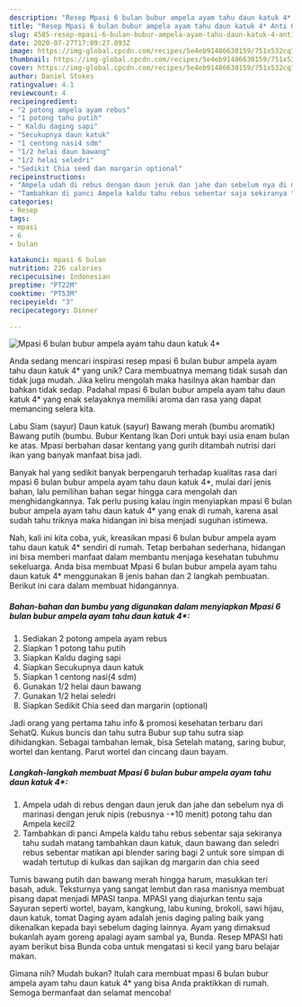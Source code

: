 ```yaml
---
description: "Resep Mpasi 6 bulan bubur ampela ayam tahu daun katuk 4* Anti Gagal"
title: "Resep Mpasi 6 bulan bubur ampela ayam tahu daun katuk 4* Anti Gagal"
slug: 4585-resep-mpasi-6-bulan-bubur-ampela-ayam-tahu-daun-katuk-4-anti-gagal
date: 2020-07-27T17:09:27.093Z
image: https://img-global.cpcdn.com/recipes/5e4eb91486630159/751x532cq70/mpasi-6-bulan-bubur-ampela-ayam-tahu-daun-katuk-4-foto-resep-utama.jpg
thumbnail: https://img-global.cpcdn.com/recipes/5e4eb91486630159/751x532cq70/mpasi-6-bulan-bubur-ampela-ayam-tahu-daun-katuk-4-foto-resep-utama.jpg
cover: https://img-global.cpcdn.com/recipes/5e4eb91486630159/751x532cq70/mpasi-6-bulan-bubur-ampela-ayam-tahu-daun-katuk-4-foto-resep-utama.jpg
author: Daniel Stokes
ratingvalue: 4.1
reviewcount: 4
recipeingredient:
- "2 potong ampela ayam rebus"
- "1 potong tahu putih"
- " Kaldu daging sapi"
- "Secukupnya daun katuk"
- "1 centong nasi4 sdm"
- "1/2 helai daun bawang"
- "1/2 helai seledri"
- "Sedikit Chia seed dan margarin optional"
recipeinstructions:
- "Ampela udah di rebus dengan daun jeruk dan jahe dan sebelum nya di marinasi dengan jeruk nipis (rebusnya -+10 menit) potong tahu dan Ampela kecil2"
- "Tambahkan di panci Ampela kaldu tahu rebus sebentar saja sekiranya tahu sudah matang tambahkan daun katuk, daun bawang dan seledri rebus sebentar matikan api blender saring bagi 2 untuk sore simpan di wadah tertutup di kulkas dan sajikan dg margarin dan chia seed"
categories:
- Resep
tags:
- mpasi
- 6
- bulan

katakunci: mpasi 6 bulan 
nutrition: 226 calories
recipecuisine: Indonesian
preptime: "PT22M"
cooktime: "PT53M"
recipeyield: "3"
recipecategory: Dinner

---
```



![Mpasi 6 bulan bubur ampela ayam tahu daun katuk 4*](https://img-global.cpcdn.com/recipes/5e4eb91486630159/751x532cq70/mpasi-6-bulan-bubur-ampela-ayam-tahu-daun-katuk-4-foto-resep-utama.jpg)

Anda sedang mencari inspirasi resep mpasi 6 bulan bubur ampela ayam tahu daun katuk 4* yang unik? Cara membuatnya memang tidak susah dan tidak juga mudah. Jika keliru mengolah maka hasilnya akan hambar dan bahkan tidak sedap. Padahal mpasi 6 bulan bubur ampela ayam tahu daun katuk 4* yang enak selayaknya memiliki aroma dan rasa yang dapat memancing selera kita.

Labu Siam (sayur) Daun katuk (sayur) Bawang merah (bumbu aromatik) Bawang putih (bumbu. Bubur Kentang Ikan Dori untuk bayi usia enam bulan ke atas. Mpasi berbahan dasar kentang yang gurih ditambah nutrisi dari ikan yang banyak manfaat bisa jadi.

Banyak hal yang sedikit banyak berpengaruh terhadap kualitas rasa dari mpasi 6 bulan bubur ampela ayam tahu daun katuk 4*, mulai dari jenis bahan, lalu pemilihan bahan segar hingga cara mengolah dan menghidangkannya. Tak perlu pusing kalau ingin menyiapkan mpasi 6 bulan bubur ampela ayam tahu daun katuk 4* yang enak di rumah, karena asal sudah tahu triknya maka hidangan ini bisa menjadi suguhan istimewa.


Nah, kali ini kita coba, yuk, kreasikan mpasi 6 bulan bubur ampela ayam tahu daun katuk 4* sendiri di rumah. Tetap berbahan sederhana, hidangan ini bisa memberi manfaat dalam membantu menjaga kesehatan tubuhmu sekeluarga. Anda bisa membuat Mpasi 6 bulan bubur ampela ayam tahu daun katuk 4* menggunakan 8 jenis bahan dan 2 langkah pembuatan. Berikut ini cara dalam membuat hidangannya.

<!--inarticleads1-->

##### Bahan-bahan dan bumbu yang digunakan dalam menyiapkan Mpasi 6 bulan bubur ampela ayam tahu daun katuk 4*:

1. Sediakan 2 potong ampela ayam rebus
1. Siapkan 1 potong tahu putih
1. Siapkan  Kaldu daging sapi
1. Siapkan Secukupnya daun katuk
1. Siapkan 1 centong nasi(4 sdm)
1. Gunakan 1/2 helai daun bawang
1. Gunakan 1/2 helai seledri
1. Siapkan Sedikit Chia seed dan margarin (optional)


Jadi orang yang pertama tahu info &amp; promosi kesehatan terbaru dari SehatQ. Kukus buncis dan tahu sutra Bubur sup tahu sutra siap dihidangkan. Sebagai tambahan lemak, bisa Setelah matang, saring bubur, wortel dan kentang. Parut wortel dan cincang daun bayam. 

<!--inarticleads2-->

##### Langkah-langkah membuat Mpasi 6 bulan bubur ampela ayam tahu daun katuk 4*:

1. Ampela udah di rebus dengan daun jeruk dan jahe dan sebelum nya di marinasi dengan jeruk nipis (rebusnya -+10 menit) potong tahu dan Ampela kecil2
1. Tambahkan di panci Ampela kaldu tahu rebus sebentar saja sekiranya tahu sudah matang tambahkan daun katuk, daun bawang dan seledri rebus sebentar matikan api blender saring bagi 2 untuk sore simpan di wadah tertutup di kulkas dan sajikan dg margarin dan chia seed


Tumis bawang putih dan bawang merah hingga harum, masukkan teri basah, aduk. Teksturnya yang sangat lembut dan rasa manisnya membuat pisang dapat menjadi MPASI tanpa. MPASI yang diajurkan tentu saja Sayuran seperti wortel, bayam, kangkung, labu kuning, brokoli, sawi hijau, daun katuk, tomat Daging ayam adalah jenis daging paling baik yang dikenalkan kepada bayi sebelum daging lainnya. Ayam yang dimaksud bukanlah ayam goreng apalagi ayam sambal ya, Bunda. Resep MPASI hati ayam berikut bisa Bunda coba untuk mengatasi si kecil yang baru belajar makan. 

Gimana nih? Mudah bukan? Itulah cara membuat mpasi 6 bulan bubur ampela ayam tahu daun katuk 4* yang bisa Anda praktikkan di rumah. Semoga bermanfaat dan selamat mencoba!
